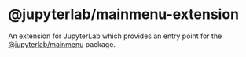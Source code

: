 # @jupyterlab/mainmenu-extension

An extension for JupyterLab which provides an entry point for the [@jupyterlab/mainmenu](../mainmenu) package.

